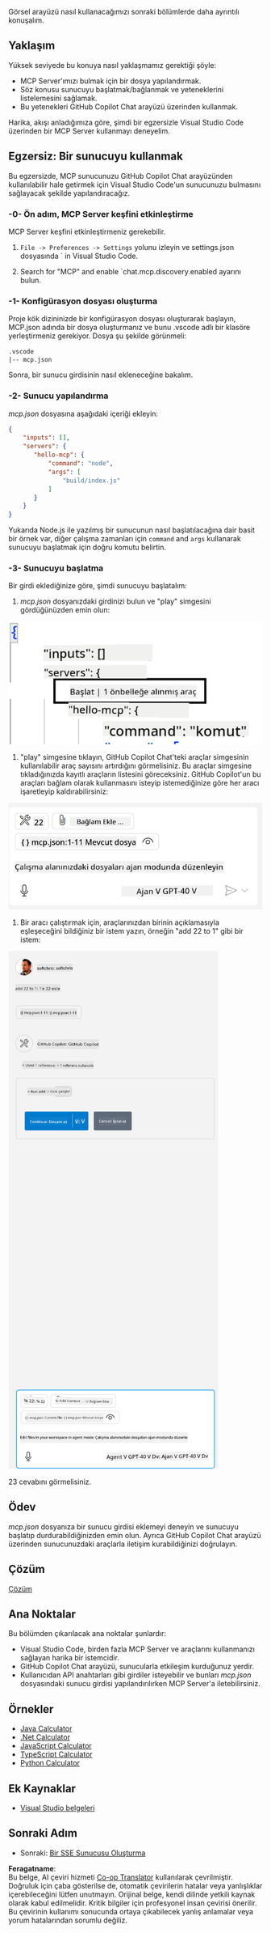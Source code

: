 <!--
CO_OP_TRANSLATOR_METADATA:
{
  "original_hash": "0eb9557780cd0a2551cdb8a16c886b51",
  "translation_date": "2025-06-17T15:46:17+00:00",
  "source_file": "03-GettingStarted/04-vscode/README.md",
  "language_code": "tr"
}
-->
Görsel arayüzü nasıl kullanacağımızı sonraki bölümlerde daha ayrıntılı konuşalım.

## Yaklaşım

Yüksek seviyede bu konuya nasıl yaklaşmamız gerektiği şöyle:

- MCP Server'ımızı bulmak için bir dosya yapılandırmak.
- Söz konusu sunucuyu başlatmak/bağlanmak ve yeteneklerini listelemesini sağlamak.
- Bu yetenekleri GitHub Copilot Chat arayüzü üzerinden kullanmak.

Harika, akışı anladığımıza göre, şimdi bir egzersizle Visual Studio Code üzerinden bir MCP Server kullanmayı deneyelim.

## Egzersiz: Bir sunucuyu kullanmak

Bu egzersizde, MCP sunucunuzu GitHub Copilot Chat arayüzünden kullanılabilir hale getirmek için Visual Studio Code'un sunucunuzu bulmasını sağlayacak şekilde yapılandıracağız.

### -0- Ön adım, MCP Server keşfini etkinleştirme

MCP Server keşfini etkinleştirmeniz gerekebilir.

1. `File -> Preferences -> Settings` yolunu izleyin ve settings.json dosyasında ` in Visual Studio Code.

1. Search for "MCP" and enable `chat.mcp.discovery.enabled ayarını bulun.

### -1- Konfigürasyon dosyası oluşturma

Proje kök dizininizde bir konfigürasyon dosyası oluşturarak başlayın, MCP.json adında bir dosya oluşturmanız ve bunu .vscode adlı bir klasöre yerleştirmeniz gerekiyor. Dosya şu şekilde görünmeli:

```text
.vscode
|-- mcp.json
```

Sonra, bir sunucu girdisinin nasıl ekleneceğine bakalım.

### -2- Sunucu yapılandırma

*mcp.json* dosyasına aşağıdaki içeriği ekleyin:

```json
{
    "inputs": [],
    "servers": {
       "hello-mcp": {
           "command": "node",
           "args": [
               "build/index.js"
           ]
       }
    }
}
```

Yukarıda Node.js ile yazılmış bir sunucunun nasıl başlatılacağına dair basit bir örnek var, diğer çalışma zamanları için `command` and `args` kullanarak sunucuyu başlatmak için doğru komutu belirtin.

### -3- Sunucuyu başlatma

Bir girdi eklediğinize göre, şimdi sunucuyu başlatalım:

1. *mcp.json* dosyanızdaki girdinizi bulun ve "play" simgesini gördüğünüzden emin olun:

  ![Visual Studio Code'da sunucu başlatma](../../../../translated_images/vscode-start-server.8e3c986612e3555de47e5b1e37b2f3020457eeb6a206568570fd74a17e3796ad.tr.png)  

1. "play" simgesine tıklayın, GitHub Copilot Chat'teki araçlar simgesinin kullanılabilir araç sayısını artırdığını görmelisiniz. Bu araçlar simgesine tıkladığınızda kayıtlı araçların listesini göreceksiniz. GitHub Copilot'un bu araçları bağlam olarak kullanmasını isteyip istemediğinize göre her aracı işaretleyip kaldırabilirsiniz:

  ![Visual Studio Code'da araçlar](../../../../translated_images/vscode-tool.0b3bbea2fb7d8c26ddf573cad15ef654e55302a323267d8ee6bd742fe7df7fed.tr.png)

1. Bir aracı çalıştırmak için, araçlarınızdan birinin açıklamasıyla eşleşeceğini bildiğiniz bir istem yazın, örneğin "add 22 to 1" gibi bir istem:

  ![GitHub Copilot'dan bir aracı çalıştırma](../../../../translated_images/vscode-agent.d5a0e0b897331060518fe3f13907677ef52b879db98c64d68a38338608f3751e.tr.png)

  23 cevabını görmelisiniz.

## Ödev

*mcp.json* dosyanıza bir sunucu girdisi eklemeyi deneyin ve sunucuyu başlatıp durdurabildiğinizden emin olun. Ayrıca GitHub Copilot Chat arayüzü üzerinden sunucunuzdaki araçlarla iletişim kurabildiğinizi doğrulayın.

## Çözüm

[Çözüm](./solution/README.md)

## Ana Noktalar

Bu bölümden çıkarılacak ana noktalar şunlardır:

- Visual Studio Code, birden fazla MCP Server ve araçlarını kullanmanızı sağlayan harika bir istemcidir.
- GitHub Copilot Chat arayüzü, sunucularla etkileşim kurduğunuz yerdir.
- Kullanıcıdan API anahtarları gibi girdiler isteyebilir ve bunları *mcp.json* dosyasındaki sunucu girdisi yapılandırılırken MCP Server'a iletebilirsiniz.

## Örnekler

- [Java Calculator](../samples/java/calculator/README.md)
- [.Net Calculator](../../../../03-GettingStarted/samples/csharp)
- [JavaScript Calculator](../samples/javascript/README.md)
- [TypeScript Calculator](../samples/typescript/README.md)
- [Python Calculator](../../../../03-GettingStarted/samples/python)

## Ek Kaynaklar

- [Visual Studio belgeleri](https://code.visualstudio.com/docs/copilot/chat/mcp-servers)

## Sonraki Adım

- Sonraki: [Bir SSE Sunucusu Oluşturma](/03-GettingStarted/05-sse-server/README.md)

**Feragatname**:  
Bu belge, AI çeviri hizmeti [Co-op Translator](https://github.com/Azure/co-op-translator) kullanılarak çevrilmiştir. Doğruluk için çaba gösterilse de, otomatik çevirilerin hatalar veya yanlışlıklar içerebileceğini lütfen unutmayın. Orijinal belge, kendi dilinde yetkili kaynak olarak kabul edilmelidir. Kritik bilgiler için profesyonel insan çevirisi önerilir. Bu çevirinin kullanımı sonucunda ortaya çıkabilecek yanlış anlamalar veya yorum hatalarından sorumlu değiliz.